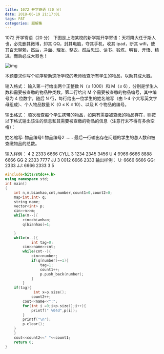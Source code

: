 ```yaml
---
title: 1072 开学寄语（20 分）
date: 2018-06-19 21:17:01
tags: PAT
categories: 题解集
---
```



1072 开学寄语（20 分）
下图是上海某校的新学期开学寄语：天将降大任于斯人也，必先删其微博，卸其 QQ，封其电脑，夺其手机，收其 ipad，断其 wifi，使其百无聊赖，然后，净面、理发、整衣，然后思过、读书、锻炼、明智、开悟、精进。而后必成大器也！

![img](https://images.ptausercontent.com/3b1d9f4a-778b-4942-a9e2-836262f363aa.JPG)

本题要求你写个程序帮助这所学校的老师检查所有学生的物品，以助其成大器。

输入格式：
输入第一行给出两个正整数 N（≤ 1000）和 M（≤ 6），分别是学生人数和需要被查缴的物品种类数。第二行给出 M 个需要被查缴的物品编号，其中编号为 4 位数字。随后 N 行，每行给出一位学生的姓名缩写（由 1-4 个大写英文字母组成）、个人物品数量 K（0 ≤ K ≤ 10）、以及 K 个物品的编号。

输出格式：
顺次检查每个学生携带的物品，如果有需要被查缴的物品存在，则按以下格式输出该生的信息和其需要被查缴的物品的信息（注意行末不得有多余空格）：

姓名缩写: 物品编号1 物品编号2 ……
最后一行输出存在问题的学生的总人数和被查缴物品的总数。

输入样例：
4 2
2333 6666
CYLL 3 1234 2345 3456
U 4 9966 6666 8888 6666
GG 2 2333 7777
JJ 3 0012 6666 2333
输出样例：
U: 6666 6666
GG: 2333
JJ: 6666 2333
3 5

```cpp
#include<bits/stdc++.h>
using namespace std;
int main()
{
    int n,m,bianhao,cnt,number,count1=0,count2=0;
    map<int,int> q;
    string name;
    vector<int> p;
    cin>>n>>m;
    while(m--){
        cin>>bianhao;
        q[bianhao]=1;

    }
    while(n--){
            int tag=0;
        cin>>name>>cnt;
        while(cnt--){
            cin>>number;
            if(q[number]==1){
                tag=1;
                count1++;
                p.push_back(number);
            }
        }
    if(tag){
             int x=p.size();
            count2++;
        cout<<name<<":";
        for(int i =0;i<p.size();i++){
            printf(" %04d",p[i]);
        }
        printf("\n");
        p.clear();
    }
    }
    cout<<count2<<" "<<count1;
    return 0;
}

```